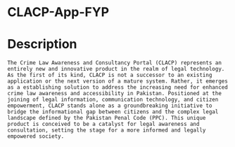 # CLACP-App-FYP

# Description
    The Crime Law Awareness and Consultancy Portal (CLACP) represents an entirely new and innovative product in the realm of legal technology. As the first of its kind, CLACP is not a successor to an existing application or the next version of a mature system. Rather, it emerges as a establishing solution to address the increasing need for enhanced crime law awareness and accessibility in Pakistan. Positioned at the joining of legal information, communication technology, and citizen empowerment, CLACP stands alone as a groundbreaking initiative to bridge the informational gap between citizens and the complex legal landscape defined by the Pakistan Penal Code (PPC). This unique product is conceived to be a catalyst for legal awareness and consultation, setting the stage for a more informed and legally empowered society.
